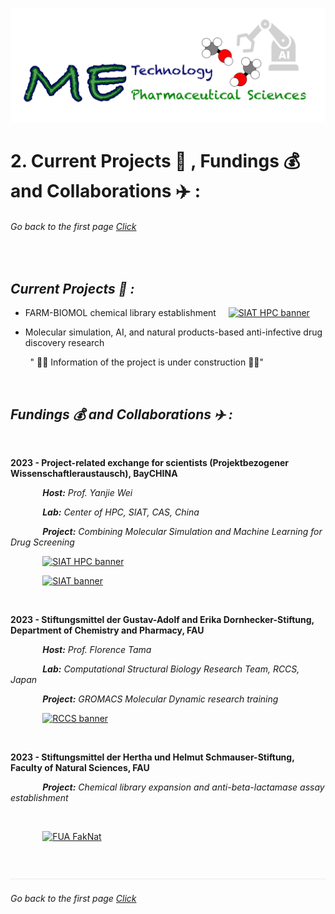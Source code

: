 ![](../images/cv-header.png)


# 2. Current Projects 🥼 , Fundings 💰 and Collaborations ✈️ :


###### Go back to the first page [Click](../README.md)

&nbsp;

## *Current Projects 🥼 :*

- FARM-BIOMOL chemical library establishment  &nbsp;&nbsp;&nbsp; <a href="https://thanetpi.github.io/FARM-BIOMOL/"><img src="https://pharmbio-fau-erlangen.github.io/FARM-BIOMOL/logo/2024-Chemlib-logo-V2.png" alt="SIAT HPC banner" width="150" height="60"></a>

- Molecular simulation, AI, and natural products-based anti-infective drug discovery research
  
&nbsp;&nbsp;&nbsp;&nbsp;&nbsp;&nbsp;&nbsp; " 🚨🚧 Information of the project is under construction 🚧🚨"

&nbsp;

## *Fundings 💰 and Collaborations ✈️ :*

&nbsp;

__2023 - Project-related exchange for scientists (Projektbezogener Wissenschaftleraustausch), BayCHINA__

&nbsp;&nbsp;&nbsp;&nbsp;&nbsp;&nbsp;&nbsp;&nbsp;&nbsp;&nbsp;&nbsp;&nbsp; *__Host:__ Prof. Yanjie Wei*

&nbsp;&nbsp;&nbsp;&nbsp;&nbsp;&nbsp;&nbsp;&nbsp;&nbsp;&nbsp;&nbsp;&nbsp; *__Lab:__ Center of HPC, SIAT, CAS, China*

&nbsp;&nbsp;&nbsp;&nbsp;&nbsp;&nbsp;&nbsp;&nbsp;&nbsp;&nbsp;&nbsp;&nbsp; *__Project:__ Combining Molecular Simulation and Machine Learning for Drug Screening*


&nbsp;&nbsp;&nbsp;&nbsp;&nbsp;&nbsp;&nbsp;&nbsp;&nbsp;&nbsp;&nbsp;&nbsp; <a href="https://hpcc.siat.ac.cn/english/hpc.html"><img src="https://lh4.googleusercontent.com/proxy/uMRbjEXedYPctcSHenfCcjTsQfzg7kVaWuHQPIaaNjKZ-BaMO-pTiZvFVLcBcniVbzEnU4EPO_GUUBf1XmQImqgOFvo-eLFVRVBTm_BYc2EDULlGgc1hBWjs3L4bAtMoP5_4-W-22E0nILX_JdfouBf1UloRhwb55S2EYcpu" alt="SIAT HPC banner" width="700" height="150"></a>

&nbsp;&nbsp;&nbsp;&nbsp;&nbsp;&nbsp;&nbsp;&nbsp;&nbsp;&nbsp;&nbsp;&nbsp; <a href="http://english.siat.cas.cn"><img src="https://www.asam.net/index.php?eID=dumpFile&t=f&f=4101&token=5823a0c50380f855872f0eabd12ae94a6a4a636c" alt="SIAT banner" width="700" height="102"></a>

&nbsp;

__2023 - Stiftungsmittel der Gustav-Adolf and Erika Dornhecker-Stiftung, Department of Chemistry and Pharmacy, FAU__

&nbsp;&nbsp;&nbsp;&nbsp;&nbsp;&nbsp;&nbsp;&nbsp;&nbsp;&nbsp;&nbsp;&nbsp; *__Host:__ Prof. Florence Tama*

&nbsp;&nbsp;&nbsp;&nbsp;&nbsp;&nbsp;&nbsp;&nbsp;&nbsp;&nbsp;&nbsp;&nbsp; *__Lab:__ Computational Structural Biology Research Team, RCCS, Japan*

&nbsp;&nbsp;&nbsp;&nbsp;&nbsp;&nbsp;&nbsp;&nbsp;&nbsp;&nbsp;&nbsp;&nbsp; *__Project:__ GROMACS Molecular Dynamic research training*


&nbsp;&nbsp;&nbsp;&nbsp;&nbsp;&nbsp;&nbsp;&nbsp;&nbsp;&nbsp;&nbsp;&nbsp; <a href="https://www.riken.jp/en/research/labs/r-ccs/comput_struct_biol/index.html"><img src="https://encrypted-tbn0.gstatic.com/images?q=tbn:ANd9GcRQZ0XITbzj8HtiT3YyWSwCwZ8Ylwl4gdekZA&s" alt="RCCS banner" width="700" height="150"></a>

&nbsp;

__2023 - Stiftungsmittel der Hertha und Helmut Schmauser-Stiftung, Faculty of Natural Sciences, FAU__

&nbsp;&nbsp;&nbsp;&nbsp;&nbsp;&nbsp;&nbsp;&nbsp;&nbsp;&nbsp;&nbsp;&nbsp; *__Project:__ Chemical library expansion and anti-beta-lactamase assay establishment*

&nbsp;

&nbsp;&nbsp;&nbsp;&nbsp;&nbsp;&nbsp;&nbsp;&nbsp;&nbsp;&nbsp;&nbsp;&nbsp; <a href="https://www.nat.fau.de"><img src="https://www.wordpress.rrze.fau.de/files/2021/11/fau-nat-digital.svg" alt="FUA FakNat" width="700" height="102"></a>

&nbsp;

![](../images/line04.png)

###### Go back to the first page [Click](../README.md)
